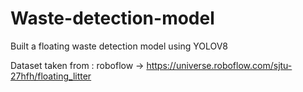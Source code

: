 # Waste-detection-model

Built a floating waste detection model using YOLOV8

Dataset taken from : roboflow -> https://universe.roboflow.com/sjtu-27hfh/floating_litter
